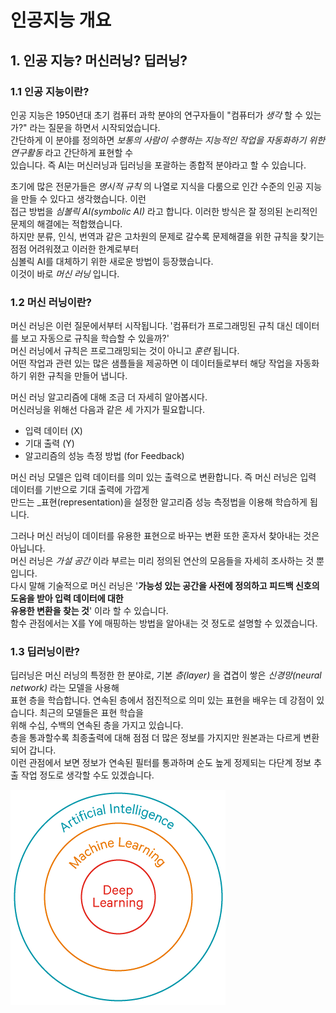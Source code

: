 # 인공지능 개요
## 1. 인공 지능? 머신러닝? 딥러닝?
### 1.1 인공 지능이란?
인공 지능은 1950년대 초기 컴퓨터 과학 분야의 연구자들이 "컴퓨터가 _생각_ 할 수 있는가?" 라는 질문을 하면서 시작되었습니다.  
간단하게 이 분야를 정의하면 _보통의 사람이 수행하는 지능적인 작업을 자동화하기 위한 연구활동_ 라고 간단하게 표현할 수   
있습니다. 즉 AI는 머신러닝과 딥러닝을 포괄하는 종합적 분야라고 할 수 있습니다.  
  
초기에 많은 전문가들은 _명시적 규칙_ 의 나열로 지식을 다룸으로 인간 수준의 인공 지능을 만들 수 있다고 생각했습니다. 이런  
접근 방법을 _심볼릭 AI(symbolic AI)_ 라고 합니다. 이러한 방식은 잘 정의된 논리적인 문제의 해결에는 적합했습니다.  
하지만 분류, 인식, 번역과 같은 고차원의 문제로 갈수록 문제해결을 위한 규칙을 찾기는 점점 어려워졌고 이러한 한계로부터   
심볼릭 AI를 대체하기 위한 새로운 방법이 등장했습니다.  
이것이 바로 _머신 러닝_ 입니다.   

### 1.2 머신 러닝이란?
머신 러닝은 이런 질문에서부터 시작됩니다. '컴퓨터가 프로그래밍된 규칙 대신 데이터를 보고 자동으로 규칙을 학습할 수 있을까?'  
머신 러닝에서 규칙은 프로그래밍되는 것이 아니고 _훈련_ 됩니다.   
어떤 작업과 관련 있는 많은 샘플들을 제공하면 이 데이터들로부터 해당 작업을 자동화하기 위한 규칙을 만들어 냅니다.  

머신 러닝 알고리즘에 대해 조금 더 자세히 알아봅시다.  
머신러닝을 위해선 다음과 같은 세 가지가 필요합니다.  
+ 입력 데이터 (X)
+ 기대 출력 (Y)
+ 알고리즘의 성능 측정 방법 (for Feedback) 

머신 러닝 모델은 입력 데이터를 의미 있는 출력으로 변환합니다. 즉 머신 러닝은 입력 데이터를 기반으로 기대 출력에 가깝게  
만드는 _표현(representation)을 설정한 알고리즘 성능 측정법을 이용해 학습하게 됩니다. 

그러나 머신 러닝이 데이터를 유용한 표현으로 바꾸는 변환 또한 혼자서 찾아내는 것은 아닙니다.  
머신 러닝은 _가설 공간_ 이라 부르는 미리 정의된 연산의 모음들을 자세히 조사하는 것 뿐입니다.  
다시 말해 기술적으로 머신 러닝은 '__가능성 있는 공간을 사전에 정의하고 피드백 신호의 도움을 받아 입력 데이터에 대한     
유용한 변환을 찾는 것__' 이라 할 수 있습니다.   
함수 관점에서는 X를  Y에 매핑하는 방법을 알아내는 것 정도로 설명할 수 있겠습니다. 

### 1.3 딥러닝이란?
딥러닝은 머신 러닝의 특정한 한 분야로, 기본 _층(layer)_ 을 겹겹이 쌓은 _신경망(neural network)_ 라는 모델을 사용해   
표현 층을 학습합니다. 연속된 층에서 점진적으로 의미 있는 표현을 배우는 데 강점이 있습니다. 최근의 모델들은 표현 학습을   
위해 수십, 수백의 연속된 층을 가지고 있습니다.  
층을 통과할수록 최종출력에 대해 점점 더 많은 정보를 가지지만 원본과는 다르게 변환되어 갑니다.  
이런 관점에서 보면 정보가 연속된 필터를 통과하며 순도 높게 정제되는 다단계 정보 추출 작업 정도로 생각할 수도 있겠습니다.

  
![ai_ml_dl](Img/AI_intro_AI_ML_DL.png)


